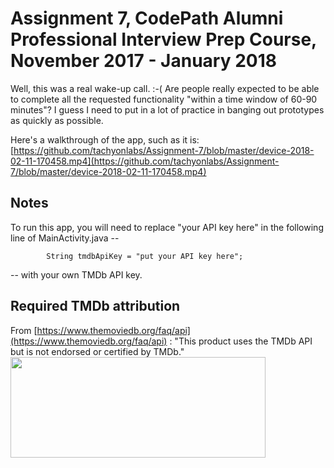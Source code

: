 # Assignment 7, CodePath Alumni Professional Interview Prep Course, November 2017 - January 2018
Well, this was a real wake-up call. :-( Are people really expected to be able to complete all the requested functionality "within a time window of 60-90 minutes"? I guess I need to put in a lot of practice in banging out prototypes as quickly as possible.

Here's a walkthrough of the app, such as it is: [https://github.com/tachyonlabs/Assignment-7/blob/master/device-2018-02-11-170458.mp4](https://github.com/tachyonlabs/Assignment-7/blob/master/device-2018-02-11-170458.mp4)

## Notes
To run this app, you will need to replace "your API key here" in the following line of MainActivity.java --
```
        String tmdbApiKey = "put your API key here";
```
-- with your own TMDb API key.

## Required TMDb attribution
From [https://www.themoviedb.org/faq/api](https://www.themoviedb.org/faq/api) : "This product uses the TMDb API but is not endorsed or certified by TMDb."
<img src="https://www.themoviedb.org/assets/9b3f9c24d9fd5f297ae433eb33d93514/images/v4/logos/408x161-powered-by-rectangle-green.png" width="408px" height="161px">
